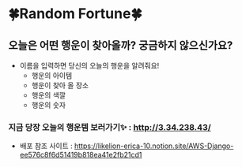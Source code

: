 # 🍀Random Fortune🍀

## 오늘은 어떤 행운이 찾아올까? 궁금하지 않으신가요?

- 이름을 입력하면 당신의 오늘의 행운을 알려줘요!
  - 행운의 아이템
  - 행운이 찾아 올 장소
  - 행운의 색깔
  - 행운의 숫자

### 지금 당장 오늘의 행운템 보러가기✨ : http://3.34.238.43/

- 배포 참조 사이트 : https://likelion-erica-10.notion.site/AWS-Django-ee576c8f6d51419b818ea41e2fb21cd1
